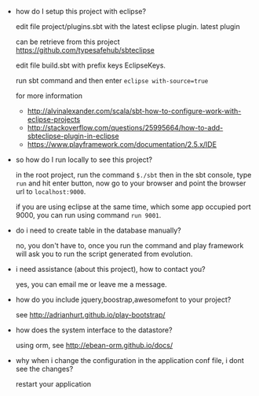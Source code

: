 * how do I setup this project with eclipse?
  
  edit file project/plugins.sbt with the latest eclipse plugin. latest plugin

  can be retrieve from this project https://github.com/typesafehub/sbteclipse

  edit file build.sbt with prefix keys EclipseKeys.

  run sbt command and then enter `eclipse with-source=true`

  for more information
  * http://alvinalexander.com/scala/sbt-how-to-configure-work-with-eclipse-projects
  * http://stackoverflow.com/questions/25995664/how-to-add-sbteclipse-plugin-in-eclipse
  * https://www.playframework.com/documentation/2.5.x/IDE

* so how do I run locally to see this project?

  in the root project, run the command `$./sbt` then in the sbt console, type `run` and hit enter button, now go to your browser and point the browser url to `localhost:9000`.

  if you are using eclipse at the same time, which some app occupied port 9000, you can run using command `run 9001`.

* do i need to create table in the database manually?

  no, you don't have to, once you run the command and play framework will ask you to run the script generated from evolution.

* i need assistance (about this project), how to contact you?

  yes, you can email me or leave me a message.

* how do you include jquery,boostrap,awesomefont to your project?

  see http://adrianhurt.github.io/play-bootstrap/

* how does the system interface to the datastore?

  using orm, see http://ebean-orm.github.io/docs/

* why when i change the configuration in the application conf file, i dont see
  the changes?

  restart your application
